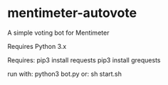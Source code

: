 # mentimeter-autovote
A simple voting bot for Mentimeter

Requires Python 3.x

Requires:
pip3 install requests
pip3 install grequests

run with:
python3 bot.py
or:
sh start.sh
